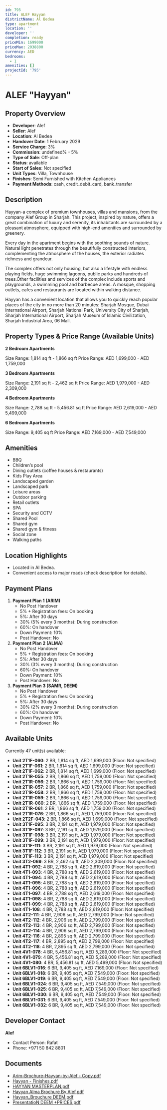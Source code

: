 ```yaml
---
id: 795
title: ALEF Hayyan
districtName: Al Bedea
type: apartment
location: ''
developer: ''
completion: ready
priceMin: 1699000
priceMax: 2038800
currency: AED
bedrooms:
  - 1
amenities: []
projectId: '795'
---
```


# ALEF "Hayyan"

## Property Overview
- **Developer**: Alef
- **Seller**: Alef
- **Location**: Al Bedea
- **Handover Date**: 1 February 2029
- **Service Charge**: 3%
- **Commission**: undefined% - 5%
- **Type of Sale**: Off-plan
- **Status**: available
- **Start of Sales**: Not specified
- **Unit Types**: Villa, Townhouse
- **Finishes**: Semi Furnished with Kitchen Appliances
- **Payment Methods**: cash, credit_debit_card, bank_transfer

## Description
Hayyan-a complex of premium townhouses, villas and mansions, from the company Alef Group in Sharjah. This project, inspired by nature, offers a great combination of luxury and serenity, its inhabitants are surrounded by a pleasant atmosphere, equipped with high-end amenities and surrounded by greenery.

Every day in the apartment begins with the soothing sounds of nature. Natural light penetrates through the beautifully constructed interiors, complementing the atmosphere of the houses, the exterior radiates richness and grandeur.

The complex offers not only housing, but also a lifestyle with endless playing fields, huge swimming lagoons, public parks and hundreds of trees.Other facilities and services of the complex include sports and playgrounds, a swimming pool and barbecue areas. A mosque, shopping outlets, cafes and restaurants are located within walking distance.

Hayyan has a convenient location that allows you to quickly reach popular places of the city in no more than 20 minutes: Sharjah Mosque, Dubai International Airport, Sharjah National Park, University City of Sharjah, Sharjah International Airport, Sharjah Museum of Islamic Civilization, Sharjah Industrial Area, 06 Mall.

## Property Types & Price Range (Available Units)
**2 Bedroom Apartments**

Size Range: 1,814 sq ft - 1,866 sq ft
Price Range: AED 1,699,000 - AED 1,759,000

**3 Bedroom Apartments**

Size Range: 2,191 sq ft - 2,462 sq ft
Price Range: AED 1,979,000 - AED 2,309,000

**4 Bedroom Apartments**

Size Range: 2,788 sq ft - 5,456.81 sq ft
Price Range: AED 2,619,000 - AED 5,499,000

**6 Bedroom Apartments**

Size Range: 9,405 sq ft
Price Range: AED 7,169,000 - AED 7,549,000

## Amenities
- BBQ
- Children’s pool
- Dining outlets  (coffee houses & restaurants)
- Kids Play Area
- Landscaped garden
- Landscaped park
- Leisure areas
- Outdoor parking
- Retail outlets
- SPA
- Security and CCTV
- Shared Pool
- Shared gym
- Shared gym & fitness
- Social zone
- Walking paths

## Location Highlights
- Located in Al Bedea.
- Convenient access to major roads (check description for details).

## Payment Plans
1. **Payment Plan 1 (ARIM)**
   - No Post Handover
   - 5% + Registration fees: On booking
   - 5%: After 30 days
   - 30% (5% every 3 months): During construction
   - 60%: On handover
   - Down Payment: 10%
   - Post Handover: No
2. **Payment Plan 2 (ALMA)**
   - No Post Handover
   - 5% + Registration fees: On booking
   - 5%: After 30 days
   - 30% (3% every 3 months): During construction
   - 60%: On handover
   - Down Payment: 10%
   - Post Handover: No
3. **Payment Plan 3 (SAMR, DEEM)**
   - No Post Handover
   - 5% + Registration fees: On booking
   - 5%: After 30 days
   - 30% (2% every 3 months): During construction
   - 60%: On handover
   - Down Payment: 10%
   - Post Handover: No

## Available Units
Currently 47 unit(s) available:
- **Unit 2T1F-060**: 2 BR, 1,814 sq ft, AED 1,699,000 (Floor: Not specified)
- **Unit 2T1F-061**: 2 BR, 1,814 sq ft, AED 1,699,000 (Floor: Not specified)
- **Unit 2T1F-062**: 2 BR, 1,814 sq ft, AED 1,699,000 (Floor: Not specified)
- **Unit 2T1R-055**: 2 BR, 1,866 sq ft, AED 1,759,000 (Floor: Not specified)
- **Unit 2T1R-056**: 2 BR, 1,866 sq ft, AED 1,759,000 (Floor: Not specified)
- **Unit 2T1R-057**: 2 BR, 1,866 sq ft, AED 1,759,000 (Floor: Not specified)
- **Unit 2T1R-058**: 2 BR, 1,866 sq ft, AED 1,759,000 (Floor: Not specified)
- **Unit 2T1R-059**: 2 BR, 1,866 sq ft, AED 1,759,000 (Floor: Not specified)
- **Unit 2T1R-060**: 2 BR, 1,866 sq ft, AED 1,759,000 (Floor: Not specified)
- **Unit 2T1R-061**: 2 BR, 1,866 sq ft, AED 1,759,000 (Floor: Not specified)
- **Unit 2T1R-076**: 2 BR, 1,866 sq ft, AED 1,759,000 (Floor: Not specified)
- **Unit 2T2F-043**: 2 BR, 1,866 sq ft, AED 1,699,000 (Floor: Not specified)
- **Unit 3T1F-095**: 3 BR, 2,191 sq ft, AED 1,979,000 (Floor: Not specified)
- **Unit 3T1F-097**: 3 BR, 2,191 sq ft, AED 1,979,000 (Floor: Not specified)
- **Unit 3T1F-098**: 3 BR, 2,191 sq ft, AED 1,979,000 (Floor: Not specified)
- **Unit 3T1F-099**: 3 BR, 2,191 sq ft, AED 1,979,000 (Floor: Not specified)
- **Unit 3T1F-111**: 3 BR, 2,191 sq ft, AED 1,979,000 (Floor: Not specified)
- **Unit 3T1F-112**: 3 BR, 2,191 sq ft, AED 1,979,000 (Floor: Not specified)
- **Unit 3T1F-113**: 3 BR, 2,191 sq ft, AED 1,979,000 (Floor: Not specified)
- **Unit 3T2-069**: 3 BR, 2,462 sq ft, AED 2,309,000 (Floor: Not specified)
- **Unit 4T1-092**: 4 BR, 2,788 sq ft, AED 2,619,000 (Floor: Not specified)
- **Unit 4T1-093**: 4 BR, 2,788 sq ft, AED 2,619,000 (Floor: Not specified)
- **Unit 4T1-094**: 4 BR, 2,788 sq ft, AED 2,619,000 (Floor: Not specified)
- **Unit 4T1-095**: 4 BR, 2,788 sq ft, AED 2,619,000 (Floor: Not specified)
- **Unit 4T1-096**: 4 BR, 2,788 sq ft, AED 2,619,000 (Floor: Not specified)
- **Unit 4T1-097**: 4 BR, 2,788 sq ft, AED 2,619,000 (Floor: Not specified)
- **Unit 4T1-098**: 4 BR, 2,788 sq ft, AED 2,619,000 (Floor: Not specified)
- **Unit 4T1-099**: 4 BR, 2,788 sq ft, AED 2,619,000 (Floor: Not specified)
- **Unit 4T1-108**: 4 BR, 2,788 sq ft, AED 2,619,000 (Floor: Not specified)
- **Unit 4T2-111**: 4 BR, 2,906 sq ft, AED 2,799,000 (Floor: Not specified)
- **Unit 4T2-112**: 4 BR, 2,906 sq ft, AED 2,799,000 (Floor: Not specified)
- **Unit 4T2-113**: 4 BR, 2,906 sq ft, AED 2,799,000 (Floor: Not specified)
- **Unit 4T2-114**: 4 BR, 2,906 sq ft, AED 2,799,000 (Floor: Not specified)
- **Unit 4T2-116**: 4 BR, 2,895 sq ft, AED 2,799,000 (Floor: Not specified)
- **Unit 4T2-117**: 4 BR, 2,895 sq ft, AED 2,799,000 (Floor: Not specified)
- **Unit 4T2-118**: 4 BR, 2,895 sq ft, AED 2,799,000 (Floor: Not specified)
- **Unit 4V1-078**: 4 BR, 5,456.81 sq ft, AED 5,289,000 (Floor: Not specified)
- **Unit 4V1-079**: 4 BR, 5,456.81 sq ft, AED 5,289,000 (Floor: Not specified)
- **Unit 4V1-080**: 4 BR, 5,456.81 sq ft, AED 5,499,000 (Floor: Not specified)
- **Unit 6BLV1-016**: 6 BR, 9,405 sq ft, AED 7,169,000 (Floor: Not specified)
- **Unit 6BLV1-018**: 6 BR, 9,405 sq ft, AED 7,549,000 (Floor: Not specified)
- **Unit 6BLV1-019**: 6 BR, 9,405 sq ft, AED 7,549,000 (Floor: Not specified)
- **Unit 6BLV1-024**: 6 BR, 9,405 sq ft, AED 7,549,000 (Floor: Not specified)
- **Unit 6BLV1-025**: 6 BR, 9,405 sq ft, AED 7,549,000 (Floor: Not specified)
- **Unit 6BLV1-030**: 6 BR, 9,405 sq ft, AED 7,549,000 (Floor: Not specified)
- **Unit 6BLV1-031**: 6 BR, 9,405 sq ft, AED 7,549,000 (Floor: Not specified)
- **Unit 6BLV1-032**: 6 BR, 9,405 sq ft, AED 7,549,000 (Floor: Not specified)

## Developer Contact
**Alef**
- Contact Person: Rafat
- Phone: +971 50 842 8801

## Documents
- [Arim-Brochure-Hayyan-by-Alef - Copy.pdf](https://cdn.geniemap.net/2024/01/25/xxVTfEOVrYeqOtEkJZ2Jl6Op7L42wRYlDPjatiy6.pdf)
- [Hayyan - Finishes.pdf](https://cdn.geniemap.net/2024/01/25/lWF4ynJ4qLWPEfXGWL6d0hN3NY7TUIT2l0omupTx.pdf)
- [HAYYAN MASTERPLAN.pdf](https://cdn.geniemap.net/2024/01/25/GjwFhgCseNycEzPw7JNvjOX3NwF3le2GUhxJc2K8.pdf)
- [Hayyan Alma Brochure By Alef.pdf](https://cdn.geniemap.net/2024/10/08/AM5EeoigX9PIcOL2zTiTDfP7mv3DO5dJdiPNzjH2.pdf)
- [Hayyan_Brouchure DEEM.pdf](https://cdn.geniemap.net/2025/03/12/S9w1PD0HtBCBVtck0mG3lDLHnCBF5d91KDmsOXhB.pdf)
- [PresentatioN DEEM +PRICES.pdf](https://cdn.geniemap.net/2025/03/14/0GWWY1WJjcnOJ2TNupJo1eza0ctfa5KM7QXrFC2S.pdf)
